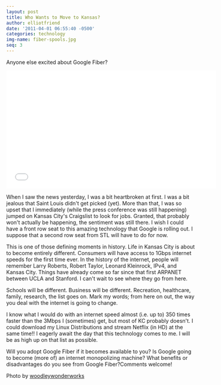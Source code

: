 ```yaml
---
layout: post
title: Who Wants to Move to Kansas?
author: elliotfriend
date: '2011-04-01 06:55:40 -0500'
categories: technology
img-name: fiber-spools.jpg
seq: 3
---
```

Anyone else excited about Google Fiber?

<iframe width="560" height="315" src="//www.youtube.com/embed/1o7bKLG3A3w?rel=0"
frameborder="0" allowfullscreen></iframe>

When I saw the news yesterday, I was a bit heartbroken at first. I was a
bit jealous that Saint Louis didn't get picked (yet). More than that, I
was so upset that I immediately (while the press conference was still
happening) jumped on Kansas City's Craigslist to look for jobs. Granted,
that probably won't actually be happening, the sentiment was still there.
I wish I could have a front row seat to this amazing technology that
Google is rolling out. I suppose that a second row seat from STL will
have to do for now.

This is one of those defining moments in history. Life in Kansas City is
about to become entirely different. Consumers will have access to 1Gbps
internet speeds for the first time ever. In the history of the internet,
people will remember Larry Roberts, Robert Taylor, Leonard Kleinrock,
IPv4, and Kansas City. Things have already come so far since that first
ARPANET between UCLA and Stanford. I can't wait to see where they go from
here.

Schools will be different. Business will be different. Recreation,
healthcare, family, research, the list goes on. Mark my words; from here
on out, the way you deal with the internet is going to change.

I know what I would do with an internet speed almost (i.e. up to) 350
times faster than the 3Mbps I (sometimes) get, but most of KC probably
doesn't. I could download my Linux Distributions and stream Netflix (in
HD) at the same time!! I eagerly await the day that this technology comes
to me. I will be as high up on that list as possible.

Will you adopt Google Fiber if it becomes available to you? Is Google
going to become (more of) an internet monopolizing machine? What benefits
or disadvantages do you see from Google Fiber?Comments welcome!

Photo by [woodleywonderworks](https://flic.kr/p/bmLox3)
